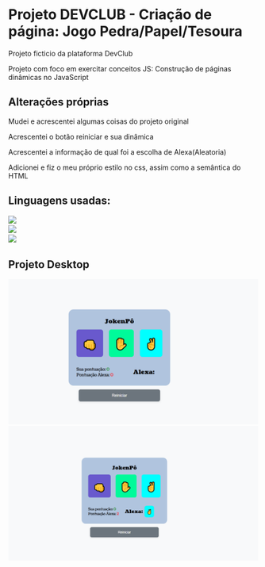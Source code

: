 <h1>Projeto DEVCLUB - Criação de página: Jogo Pedra/Papel/Tesoura</h1>
<p>Projeto ficticio da plataforma DevClub</p>
<p>Projeto com foco em exercitar conceitos JS: Construção de páginas dinâmicas no JavaScript</p>

<h2>Alterações próprias</h2>
<p>Mudei e acrescentei algumas coisas do projeto original</p>
<p>Acrescentei o botão reiniciar e sua dinâmica</p>
<p>Acrescentei a informação de qual foi a escolha de Alexa(Aleatoria)</p>
<p>Adicionei e fiz o meu próprio estilo no css, assim como a semântica do HTML</p>

<h2>Linguagens usadas:</h2>
<p>
 
<img src="https://img.shields.io/badge/JavaScript-F7DF1E?style=for-the-badge&logo=javascript&logoColor=black"> </br>
<img src="https://img.shields.io/badge/HTML5-E34F26?style=for-the-badge&logo=html5&logoColor=white"> </br>
<img src="https://img.shields.io/badge/CSS-239120?&style=for-the-badge&logo=css3&logoColor=white"> </br>

</p>


<h2>Projeto Desktop</h2>
<img src="https://github.com/danielcoosta1/JokenPo/blob/main/assets/img/desktop_ok2.PNG?raw=true"> 
<img src="https://github.com/danielcoosta1/JokenPo/blob/main/assets/img/desktop_ok.PNG?raw=true"> 
